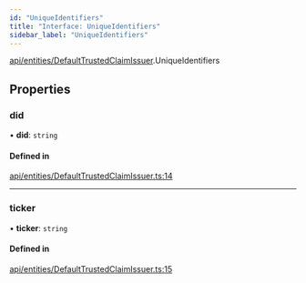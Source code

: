 ```yaml
---
id: "UniqueIdentifiers"
title: "Interface: UniqueIdentifiers"
sidebar_label: "UniqueIdentifiers"
---
```


[api/entities/DefaultTrustedClaimIssuer](../../../../../modules/API/Entities/DefaultTrustedClaimIssuer/DefaultTrustedClaimIssuer.md).UniqueIdentifiers

## Properties

### did

• **did**: `string`

#### Defined in

[api/entities/DefaultTrustedClaimIssuer.ts:14](https://github.com/PolymeshAssociation/polymesh-sdk/blob/88db4a911/src/api/entities/DefaultTrustedClaimIssuer.ts#L14)

___

### ticker

• **ticker**: `string`

#### Defined in

[api/entities/DefaultTrustedClaimIssuer.ts:15](https://github.com/PolymeshAssociation/polymesh-sdk/blob/88db4a911/src/api/entities/DefaultTrustedClaimIssuer.ts#L15)
